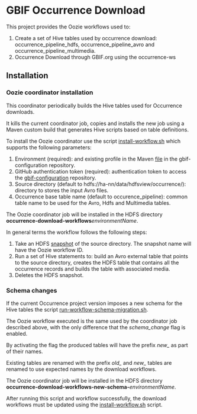 # GBIF Occurrence Download

This project provides the Oozie workflows used to:

1. Create a set of Hive tables used by occurrence download: occurrence_pipeline_hdfs, occurrence_pipeline_avro and occurrence_pipeline_multimedia.
2. Occurrence Download through GBIF.org using the occurrence-ws

## Installation

### Oozie coordinator installation

This coordinator periodically builds the Hive tables used for Occurrence downloads. 

It kills the current coordinator job, copies and installs the new job using a Maven custom build that generates Hive scripts based on table definitions.

To install the Oozie coordinator use the script [install-workflow.sh](install-workflow.sh) which supports the following parameters:

1. Environment (required): and existing profile in the Maven [file](https://github.com/gbif/gbif-configuration/blob/master/occurrence-download/profiles.xml) in the gbif-configuration repository.
2. GitHub authentication token (required): authentication token to access the [gbif-configuration](https://github.com/gbif/gbif-configuration/) repository.
3. Source directory (default to hdfs://ha-nn/data/hdfsview/occurrence/): directory to stores the input Avro files.
4. Occurrence base table name (default to occurence_pipeline): common table name to be used for the Avro, Hdfs and Multimedia tables.

The Oozie coordinator job will be installed in the HDFS directory __occurrence-download-workflows__*environmentName*.

In general terms the workflow follows the following steps:

1. Take an HDFS [snapshot](https://hadoop.apache.org/docs/r2.4.1/hadoop-project-dist/hadoop-hdfs/HdfsSnapshots.html) of the source directory. The snapshot name will have the Oozie workflow ID.
2. Run a set of Hive statements to: build an Avro external table that points to the source directory, creates the HDFS table that contains all the occurrence records and builds the table with associated media.
3. Deletes the HDFS snapshot. 


### Schema changes

If the current Occurrence project version imposes a new schema for the Hive tables the script [run-workflow-schema-migration.sh](run-workflow-schema-migration.sh).

The Oozie workflow executed is the same used by the coordinator job described above, with the only difference that the *schema_change* flag is enabled.

By activating the flag the produced tables will have the prefix *new_* as part of their names. 

Existing tables are renamed with the prefix *old_* and *new_* tables are renamed to use expected names by the download workflows.

The Oozie coordinator job will be installed in the HDFS directory __occurrence-download-workflows-new-schema-__*environmentName*.

After running this script and workflow successfully, the download workflows must be updated using the [install-workflow.sh](install-workflow.sh) script.

